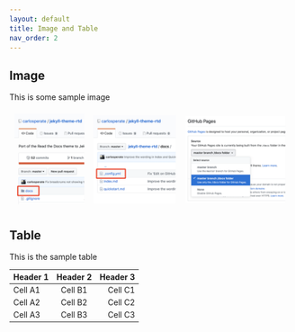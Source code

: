 ```yaml
---
layout: default
title: Image and Table
nav_order: 2
---
```


## Image

This is some sample image 

![steps screenshot](assets/img/quick-start-steps.png)

## Table

This is the sample table

| Header 1     | Header 2     | Header 3     |
| :----------- | :-----------:| -----------: |
| Cell A1      | Cell B1      | Cell C1      |
| Cell A2      | Cell B2      | Cell C2      |
| Cell A3      | Cell B3      | Cell C3      |


